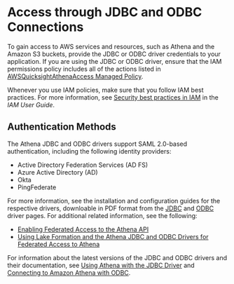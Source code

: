 # Access through JDBC and ODBC Connections<a name="policy-actions"></a>

To gain access to AWS services and resources, such as Athena and the Amazon S3 buckets, provide the JDBC or ODBC driver credentials to your application\. If you are using the JDBC or ODBC driver, ensure that the IAM permissions policy includes all of the actions listed in [AWSQuicksightAthenaAccess Managed Policy](managed-policies.md#awsquicksightathenaaccess-managed-policy)\.

Whenever you use IAM policies, make sure that you follow IAM best practices\. For more information, see [Security best practices in IAM](https://docs.aws.amazon.com/IAM/latest/UserGuide/best-practices.html) in the *IAM User Guide*\.

## Authentication Methods<a name="security-jdbc-odbc-access-authentication"></a>

The Athena JDBC and ODBC drivers support SAML 2\.0\-based authentication, including the following identity providers:
+ Active Directory Federation Services \(AD FS\)
+ Azure Active Directory \(AD\)
+ Okta 
+ PingFederate

For more information, see the installation and configuration guides for the respective drivers, downloable in PDF format from the [JDBC](connect-with-jdbc.md) and [ODBC](connect-with-odbc.md) driver pages\. For additional related information, see the following:
+ [Enabling Federated Access to the Athena API](access-federation-saml.md)
+ [Using Lake Formation and the Athena JDBC and ODBC Drivers for Federated Access to Athena](security-athena-lake-formation-jdbc.md)

For information about the latest versions of the JDBC and ODBC drivers and their documentation, see [Using Athena with the JDBC Driver](connect-with-jdbc.md) and [Connecting to Amazon Athena with ODBC](connect-with-odbc.md)\.